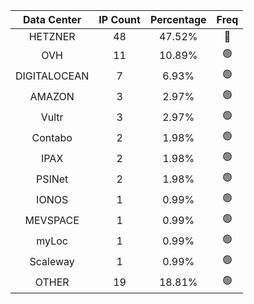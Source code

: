 | Data Center | IP Count | Percentage | Freq |
|:------------:|:--------:|:-----------:|:-----:|
| HETZNER | 48 | 47.52% | 🔴 |
| OVH | 11 | 10.89% | 🟢 |
| DIGITALOCEAN | 7 | 6.93% | 🟢 |
| AMAZON | 3 | 2.97% | 🟢 |
| Vultr | 3 | 2.97% | 🟢 |
| Contabo | 2 | 1.98% | 🟢 |
| IPAX | 2 | 1.98% | 🟢 |
| PSINet | 2 | 1.98% | 🟢 |
| IONOS | 1 | 0.99% | 🟢 |
| MEVSPACE | 1 | 0.99% | 🟢 |
| myLoc | 1 | 0.99% | 🟢 |
| Scaleway | 1 | 0.99% | 🟢 |
| OTHER | 19 | 18.81% | 🟢 |
